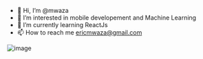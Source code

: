 - 👋 Hi, I’m @mwaza
- 👀 I’m interested in mobile developement and Machine Learning
- 🌱 I’m currently learning ReactJs
- 📫 How to reach me ericmwaza@gmail.com

<!---
mwaza/mwaza is a ✨ special ✨ repository because its `README.md` (this file) appears on your GitHub profile.
You can click the Preview link to take a look at your changes.
--->
![image](https://camo.githubusercontent.com/16ea57ae67e67f1093afead726c72a4f56bf59111f79567e9d456ac41856f0c3/68747470733a2f2f6d656469612e67697068792e636f6d2f6d656469612f4363774c4156313163414c68334f75454a352f67697068792e676966)
